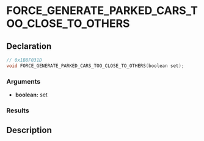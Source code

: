 # FORCE_GENERATE_PARKED_CARS_TOO_CLOSE_TO_OTHERS

## Declaration
```cpp
// 0x1B8F031D
void FORCE_GENERATE_PARKED_CARS_TOO_CLOSE_TO_OTHERS(boolean set);
```

### Arguments
- **boolean:** set

### Results

## Description
